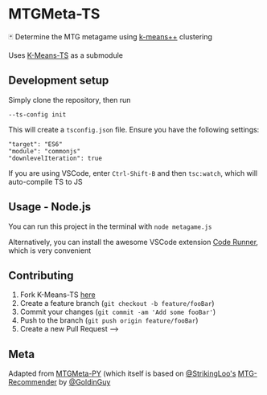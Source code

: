 # MTGMeta-TS
🃏 Determine the MTG metagame using [k-means++](https://en.wikipedia.org/wiki/K-means%2B%2B) clustering

Uses [K-Means-TS](https://github.com/GoldinGuy/K-Means-TS) as a submodule

## Development setup

Simply clone the repository, then run

```
--ts-config init
```

This will create a `tsconfig.json` file. Ensure you have the following settings:

```
"target": "ES6"
"module": "commonjs"
"downlevelIteration": true
```

If you are using VSCode, enter `Ctrl-Shift-B` and then `tsc:watch`, which will auto-compile TS to JS

## Usage - Node.js

You can run this project in the terminal with `node metagame.js`

Alternatively, you can install the awesome VSCode extension [Code Runner](https://marketplace.visualstudio.com/items?itemName=formulahendry.code-runner), which is very convenient

## Contributing

1. Fork K-Means-TS [here](https://github.com/GoldinGuy/K-Means-TS/fork)
2. Create a feature branch (`git checkout -b feature/fooBar`)
3. Commit your changes (`git commit -am 'Add some fooBar'`)
4. Push to the branch (`git push origin feature/fooBar`)
5. Create a new Pull Request -->

## Meta

Adapted from [MTGMeta-PY](https://github.com/GoldinGuy/MTGMeta-PY) (which itself is based on [@StrikingLoo's](https://github.com/StrikingLoo) [MTG-Recommender](https://github.com/StrikingLoo/MtGRecommender) by [@GoldinGuy](https://github.com/GoldinGuy)
